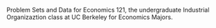 Problem Sets and Data for Economics 121, the undergraduate Industrial Organizaztion class at UC Berkeley for Economics Majors.

